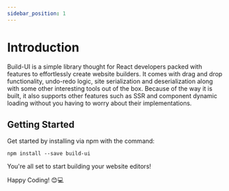```yaml
---
sidebar_position: 1
---
```


# Introduction

Build-UI is a simple library thought for React developers packed with features to effortlessly create website builders. It comes with drag and drop functionality, undo-redo logic, site serialization and deserialization along with some other interesting tools out of the box. Because of the way it is built, it also supports other features such as SSR and component dynamic loading without you having to worry about their implementations.

## Getting Started

Get started by installing via npm with the command:

```shell
npm install --save build-ui
```

You're all set to start building your website editors! 

Happy Coding! 😊💻
